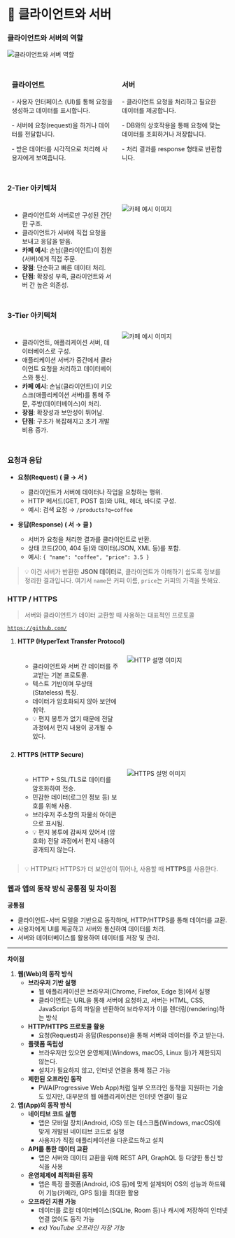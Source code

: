 # 🌊 클라이언트와 서버 
###  클라이언트와 서버의 역할 

![클라이언트와 서버 역할](https://velog.velcdn.com/images/hyeminililo/post/caf933f3-ae79-43ee-ae0a-c7ea9f917f9a/image.png)

<div style="display: flex; justify-content: space-between;">
  <div style="flex: 1; padding: 10px;">
    <h3>클라이언트</h3>
    <p>- 사용자 인터페이스 (UI)를 통해 요청을 생성하고 데이터를 표시합니다.</p>
    <p>- 서버에 요청(request)을 하거나 데이터를 전달합니다.</p>
    <p>- 받은 데이터를 시각적으로 처리해 사용자에게 보여줍니다.</p>
  </div>
  <div style="flex: 1; padding: 10px;">
    <h3>서버</h3>
    <p>- 클라이언트 요청을 처리하고 필요한 데이터를 제공합니다.</p>
    <p>- DB와의 상호작용을 통해 요청에 맞는 데이터를 조회하거나 저장합니다.</p>
    <p>- 처리 결과를 response 형태로 반환합니다.</p>
  </div>
</div>

### 2-Tier 아키텍처

<div style="display: flex; justify-content: space-between;">
  <div style="flex: 1; padding: 10px;">
    <ul>
      <li>클라이언트와 서버로만 구성된 간단한 구조.</li>
      <li>클라이언트가 서버에 직접 요청을 보내고 응답을 받음.</li>
      <li><b>카페 예시</b>: 손님(클라이언트)이 점원(서버)에게 직접 주문.</li>
      <li><b>장점</b>: 단순하고 빠른 데이터 처리.</li>
      <li><b>단점</b>: 확장성 부족, 클라이언트와 서버 간 높은 의존성.</li>
    </ul>
  </div>
  <div style="flex: 1; padding: 10px;">
    <img src="https://velog.velcdn.com/images/hyeminililo/post/dd0612b9-a4b9-4247-9bb6-17e18434b103/image.png" alt="카페 예시 이미지" />
  </div>
</div>

### 3-Tier 아키텍처

<div style="display: flex; justify-content: space-between;">
  <div style="flex: 1; padding: 10px;">
    <ul>
      <li>클라이언트, 애플리케이션 서버, 데이터베이스로 구성.</li>
      <li>애플리케이션 서버가 중간에서 클라이언트 요청을 처리하고 데이터베이스와 통신.</li>
      <li><b>카페 예시</b>: 손님(클라이언트)이 키오스크(애플리케이션 서버)를 통해 주문, 주방(데이터베이스)이 처리.</li>
      <li><b>장점</b>: 확장성과 보안성이 뛰어남.</li>
      <li><b>단점</b>: 구조가 복잡해지고 초기 개발 비용 증가.</li>
    </ul>
  </div>
  <div style="flex: 1; padding: 10px;">
    <img src="https://velog.velcdn.com/images/hyeminililo/post/c91cb1eb-2701-45cf-9487-b3346be4833b/image.png" alt="카페 예시 이미지" />
  </div>
</div>


### 요청과 응답

- **요청(Request) ( 클 → 서 )**
  - 클라이언트가 서버에 데이터나 작업을 요청하는 행위.
  - HTTP 메서드(GET, POST 등)와 URL, 헤더, 바디로 구성.
  - 예시: 검색 요청 → `/products?q=coffee`

- **응답(Response) ( 서 → 클 )**
  - 서버가 요청을 처리한 결과를 클라이언트로 반환.
  - 상태 코드(200, 404 등)와 데이터(JSON, XML 등)를 포함.
  - 예시: `{ "name": "coffee", "price": 3.5 }`

> 💡 이건 서버가 반환한 **JSON 데이터**로, 클라이언트가 이해하기 쉽도록 정보를 정리한 결과입니다. 여기서 `name`은 커피 이름, `price`는 커피의 가격을 뜻해요.

### **HTTP / HTTPS**

> 서버와 클라이언트가 데이터 교환할 때 사용하는 대표적인 프로토콜

[`https://github.com/`](https://github.com/)

1. **HTTP (HyperText Transfer Protocol)**

   <div style="display: flex; justify-content: space-between;">
     <div style="flex: 1; padding: 10px;">
       <ul>
         <li>클라이언트와 서버 간 데이터를 주고받는 기본 프로토콜.</li>
         <li>텍스트 기반이며 무상태(Stateless) 특징.</li>
         <li>데이터가 암호화되지 않아 보안에 취약.</li>
         <li>💡 편지 봉투가 없기 때문에 전달 과정에서 편지 내용이 공개될 수 있다.</li>
       </ul>
     </div>
     <div style="flex: 1; padding: 10px;">
       <img src="https://prod-files-secure.s3.us-west-2.amazonaws.com/122f623e-3ace-4006-ab8a-01f447e00c2e/478a7987-ce43-47d9-a525-2efe85a21ba7/image.png" alt="HTTP 설명 이미지" />
     </div>
   </div>

2. **HTTPS (HTTP Secure)**

   <div style="display: flex; justify-content: space-between;">
     <div style="flex: 1; padding: 10px;">
       <ul>
         <li>HTTP + SSL/TLS로 데이터를 암호화하여 전송.</li>
         <li>민감한 데이터(로그인 정보 등) 보호를 위해 사용.</li>
         <li>브라우저 주소창의 자물쇠 아이콘으로 표시됨.</li>
         <li>💡 편지 봉투에 감싸져 있어서 (암호화) 전달 과정에서 편지 내용이 공개되지 않는다.</li>
       </ul>
     </div>
     <div style="flex: 1; padding: 10px;">
       <img src="https://velog.velcdn.com/images/hyeminililo/post/40877f34-d548-47a9-9bcf-ad23f16f17c9/image.png" alt="HTTPS 설명 이미지" />
     </div>
   </div>

> 💡 HTTP보다 HTTPS가 더 보안성이 뛰어나, 사용할 때 **HTTPS**를 사용한다.

### 웹과 앱의 동작 방식 공통점 및 차이점

**공통점**

- 클라이언트-서버 모델을 기반으로 동작하며, HTTP/HTTPS를 통해 데이터를 교환.
- 사용자에게 UI를 제공하고 서버와 통신하여 데이터를 처리.
- 서버와 데이터베이스를 활용하여 데이터를 저장 및 관리.

---

**차이점** 

1. **웹(Web)의 동작 방식** 
    - **브라우저 기반 실행**
        - 웹 애플리케이션은 브라우저(Chrome, Firefox, Edge 등)에서 실행
        - 클라이언트는 URL을 통해 서버에 요청하고, 서버는 HTML, CSS, JavaScript 등의 파일을 반환하여 브라우저가 이를 렌더링(rendering)하는 방식
    - **HTTP/HTTPS 프로토콜 활용**
        - 요청(Request)과 응답(Response)을 통해 서버와 데이터를 주고 받는다.
    - **플랫폼 독립성**
        - 브라우저만 있으면 운영체제(Windows, macOS, Linux 등)가 제한되지 않는다.
        - 설치가 필요하지 않고, 인터넷 연결을 통해 접근 가능
    - **제한된 오프라인 동작**
        - PWA(Progressive Web App)처럼 일부 오프라인 동작을 지원하는 기술도 있지만, 대부분의 웹 애플리케이션은 인터넷 연결이 필요
2. **앱(App)의 동작 방식**
    - **네이티브 코드 실행**
        - 앱은 모바일 장치(Android, iOS) 또는 데스크톱(Windows, macOS)에 맞게 개발된 네이티브 코드로 실행
        - 사용자가 직접 애플리케이션을 다운로드하고 설치
    - **API를 통한 데이터 교환**
        - 앱은 서버와 데이터 교환을 위해 REST API, GraphQL 등 다양한 통신 방식을 사용
    - **운영체제에 최적화된 동작**
        - 앱은 특정 플랫폼(Android, iOS 등)에 맞게 설계되어 OS의 성능과 하드웨어 기능(카메라, GPS 등)을 최대한 활용
    - **오프라인 지원 가능**
        - 데이터를 로컬 데이터베이스(SQLite, Room 등)나 캐시에 저장하여 인터넷 연결 없이도 동작 가능
        - *ex) YouTube 오프라인 저장 기능*
